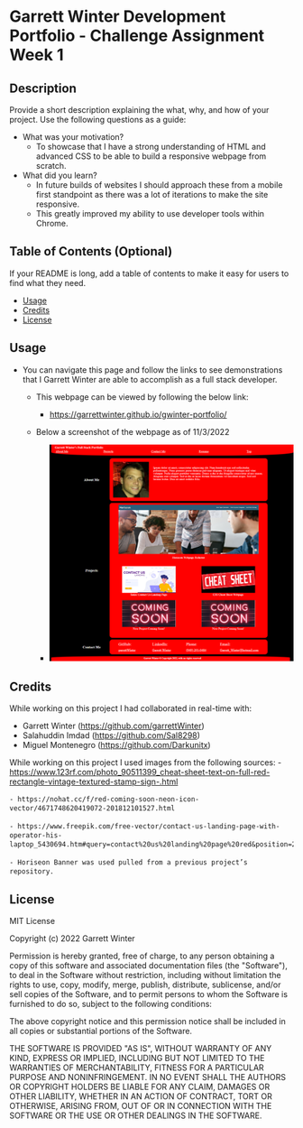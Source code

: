 # Garrett Winter Development Portfolio - Challenge Assignment Week 1

## Description

Provide a short description explaining the what, why, and how of your project. Use the following questions as a guide:

- What was your motivation?
    - To showcase that I have a strong understanding of HTML and advanced CSS to be able to build a responsive webpage from scratch.
- What did you learn?
    - In future builds of websites I should approach these from a mobile first standpoint as there was a lot of iterations to make the site responsive.
    - This greatly improved my ability to use developer tools within Chrome.

## Table of Contents (Optional)

If your README is long, add a table of contents to make it easy for users to find what they need.

- [Usage](#usage)
- [Credits](#credits)
- [License](#license)

## Usage

- You can navigate this page and follow the links to see demonstrations that I Garrett Winter are able to accomplish as a full stack developer.

    - This webpage can be viewed by following the below link:
        - https://garrettwinter.github.io/gwinter-portfolio/
        
    - Below a screenshot of the webpage as of 11/3/2022
        - ![Screenshot of Garrett Winters Portfolio Page](./assets/images/screencapture-127-0-0-1-5500-index-html-2022-11-03-16_25_48.png)

## Credits

While working on this project I had collaborated in real-time with:
  - Garrett Winter (https://github.com/garrettWinter)
  - Salahuddin Imdad (https://github.com/Sal8298)
  - Miguel Montenegro (https://github.com/Darkunitx)

While working on this project I used images from the following sources:
    - https://www.123rf.com/photo_90511399_cheat-sheet-text-on-full-red-rectangle-vintage-textured-stamp-sign-.html

    - https://nohat.cc/f/red-coming-soon-neon-icon-vector/4671748620419072-201812101527.html

    - https://www.freepik.com/free-vector/contact-us-landing-page-with-operator-his-laptop_5430694.htm#query=contact%20us%20landing%20page%20red&position=20&from_view=search&track=sph#position=20&query=contact%20us%20landing%20page%20red

    - Horiseon Banner was used pulled from a previous project’s repository.

## License

MIT License

Copyright (c) 2022 Garrett Winter

Permission is hereby granted, free of charge, to any person obtaining a copy
of this software and associated documentation files (the "Software"), to deal
in the Software without restriction, including without limitation the rights
to use, copy, modify, merge, publish, distribute, sublicense, and/or sell
copies of the Software, and to permit persons to whom the Software is
furnished to do so, subject to the following conditions:

The above copyright notice and this permission notice shall be included in all
copies or substantial portions of the Software.

THE SOFTWARE IS PROVIDED "AS IS", WITHOUT WARRANTY OF ANY KIND, EXPRESS OR
IMPLIED, INCLUDING BUT NOT LIMITED TO THE WARRANTIES OF MERCHANTABILITY,
FITNESS FOR A PARTICULAR PURPOSE AND NONINFRINGEMENT. IN NO EVENT SHALL THE
AUTHORS OR COPYRIGHT HOLDERS BE LIABLE FOR ANY CLAIM, DAMAGES OR OTHER
LIABILITY, WHETHER IN AN ACTION OF CONTRACT, TORT OR OTHERWISE, ARISING FROM,
OUT OF OR IN CONNECTION WITH THE SOFTWARE OR THE USE OR OTHER DEALINGS IN THE
SOFTWARE.